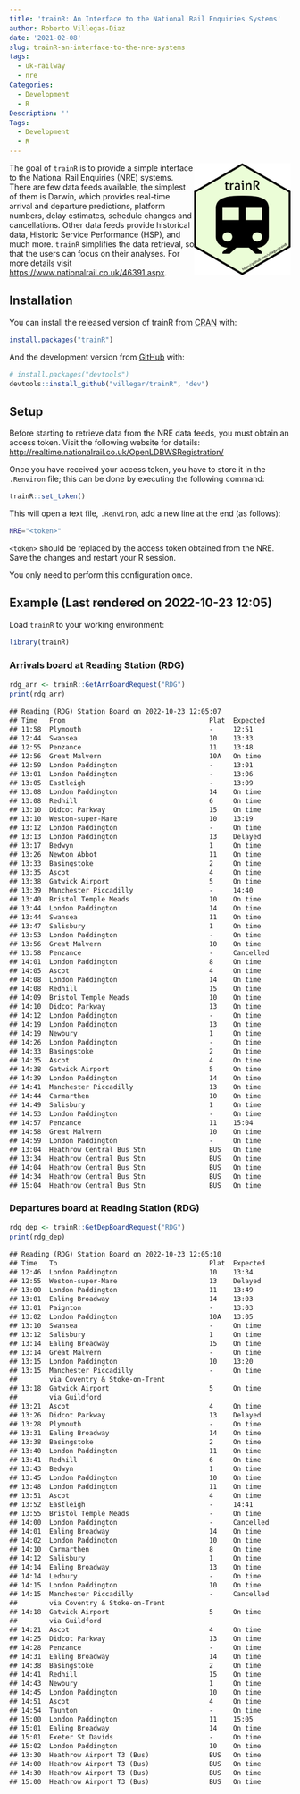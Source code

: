 ```yaml
---
title: 'trainR: An Interface to the National Rail Enquiries Systems'
author: Roberto Villegas-Diaz
date: '2021-02-08'
slug: trainR-an-interface-to-the-nre-systems
tags:
  - uk-railway
  - nre
Categories:
  - Development
  - R
Description: ''
Tags:
  - Development
  - R
---
```


<img src="https://raw.githubusercontent.com/villegar/trainR/main/inst/images/logo.png" alt="logo" align="right" height=200px/>

The goal of `trainR` is to provide a simple interface to the 
National Rail Enquiries (NRE) systems. There are few data feeds 
available, the simplest of them is Darwin, which provides real-time 
arrival and departure predictions, platform numbers, delay estimates, 
schedule changes and cancellations. Other data feeds provide historical 
data, Historic Service Performance (HSP), and much more. `trainR` 
simplifies the data retrieval, so that the users can focus on their 
analyses. For more details visit 
https://www.nationalrail.co.uk/46391.aspx.

## Installation

You can install the released version of trainR from [CRAN](https://CRAN.R-project.org) with:

``` r
install.packages("trainR")
```

And the development version from [GitHub](https://github.com/) with:

``` r
# install.packages("devtools")
devtools::install_github("villegar/trainR", "dev")
```

## Setup
Before starting to retrieve data from the NRE data feeds, you must obtain an access token. 
Visit the following website for details: http://realtime.nationalrail.co.uk/OpenLDBWSRegistration/

Once you have received your access token, you have to store it in the `.Renviron` file; this can be 
done by executing the following command:


```r
trainR::set_token()
```

This will open a text file, `.Renviron`, add a new line at the end (as follows):

```bash
NRE="<token>"
```

`<token>` should be replaced by the access token obtained from the NRE. Save the changes and restart 
your R session.

You only need to perform this configuration once.

## Example (Last rendered on 2022-10-23 12:05)

Load `trainR` to your working environment:

```r
library(trainR)
```

### Arrivals board at Reading Station (RDG)


```r
rdg_arr <- trainR::GetArrBoardRequest("RDG")
print(rdg_arr)
```

```
## Reading (RDG) Station Board on 2022-10-23 12:05:07
## Time   From                                    Plat  Expected
## 11:58  Plymouth                                -     12:51
## 12:44  Swansea                                 10    13:33
## 12:55  Penzance                                11    13:48
## 12:56  Great Malvern                           10A   On time
## 12:59  London Paddington                       -     13:01
## 13:01  London Paddington                       -     13:06
## 13:05  Eastleigh                               -     13:09
## 13:08  London Paddington                       14    On time
## 13:08  Redhill                                 6     On time
## 13:10  Didcot Parkway                          15    On time
## 13:10  Weston-super-Mare                       10    13:19
## 13:12  London Paddington                       -     On time
## 13:13  London Paddington                       13    Delayed
## 13:17  Bedwyn                                  1     On time
## 13:26  Newton Abbot                            11    On time
## 13:33  Basingstoke                             2     On time
## 13:35  Ascot                                   4     On time
## 13:38  Gatwick Airport                         5     On time
## 13:39  Manchester Piccadilly                   -     14:40
## 13:40  Bristol Temple Meads                    10    On time
## 13:44  London Paddington                       14    On time
## 13:44  Swansea                                 11    On time
## 13:47  Salisbury                               1     On time
## 13:53  London Paddington                       -     On time
## 13:56  Great Malvern                           10    On time
## 13:58  Penzance                                -     Cancelled
## 14:01  London Paddington                       8     On time
## 14:05  Ascot                                   4     On time
## 14:08  London Paddington                       14    On time
## 14:08  Redhill                                 15    On time
## 14:09  Bristol Temple Meads                    10    On time
## 14:10  Didcot Parkway                          13    On time
## 14:12  London Paddington                       -     On time
## 14:19  London Paddington                       13    On time
## 14:19  Newbury                                 1     On time
## 14:26  London Paddington                       -     On time
## 14:33  Basingstoke                             2     On time
## 14:35  Ascot                                   4     On time
## 14:38  Gatwick Airport                         5     On time
## 14:39  London Paddington                       14    On time
## 14:41  Manchester Piccadilly                   13    On time
## 14:44  Carmarthen                              10    On time
## 14:49  Salisbury                               1     On time
## 14:53  London Paddington                       -     On time
## 14:57  Penzance                                11    15:04
## 14:58  Great Malvern                           10    On time
## 14:59  London Paddington                       -     On time
## 13:04  Heathrow Central Bus Stn                BUS   On time
## 13:34  Heathrow Central Bus Stn                BUS   On time
## 14:04  Heathrow Central Bus Stn                BUS   On time
## 14:34  Heathrow Central Bus Stn                BUS   On time
## 15:04  Heathrow Central Bus Stn                BUS   On time
```

### Departures board at Reading Station (RDG)


```r
rdg_dep <- trainR::GetDepBoardRequest("RDG")
print(rdg_dep)
```

```
## Reading (RDG) Station Board on 2022-10-23 12:05:10
## Time   To                                      Plat  Expected
## 12:46  London Paddington                       10    13:34
## 12:55  Weston-super-Mare                       13    Delayed
## 13:00  London Paddington                       11    13:49
## 13:01  Ealing Broadway                         14    13:03
## 13:01  Paignton                                -     13:03
## 13:02  London Paddington                       10A   13:05
## 13:10  Swansea                                 -     On time
## 13:12  Salisbury                               1     On time
## 13:14  Ealing Broadway                         15    On time
## 13:14  Great Malvern                           -     On time
## 13:15  London Paddington                       10    13:20
## 13:15  Manchester Piccadilly                   -     On time
##        via Coventry & Stoke-on-Trent           
## 13:18  Gatwick Airport                         5     On time
##        via Guildford                           
## 13:21  Ascot                                   4     On time
## 13:26  Didcot Parkway                          13    Delayed
## 13:28  Plymouth                                -     On time
## 13:31  Ealing Broadway                         14    On time
## 13:38  Basingstoke                             2     On time
## 13:40  London Paddington                       11    On time
## 13:41  Redhill                                 6     On time
## 13:43  Bedwyn                                  1     On time
## 13:45  London Paddington                       10    On time
## 13:48  London Paddington                       11    On time
## 13:51  Ascot                                   4     On time
## 13:52  Eastleigh                               -     14:41
## 13:55  Bristol Temple Meads                    -     On time
## 14:00  London Paddington                       -     Cancelled
## 14:01  Ealing Broadway                         14    On time
## 14:02  London Paddington                       10    On time
## 14:10  Carmarthen                              8     On time
## 14:12  Salisbury                               1     On time
## 14:14  Ealing Broadway                         13    On time
## 14:14  Ledbury                                 -     On time
## 14:15  London Paddington                       10    On time
## 14:15  Manchester Piccadilly                   -     Cancelled
##        via Coventry & Stoke-on-Trent           
## 14:18  Gatwick Airport                         5     On time
##        via Guildford                           
## 14:21  Ascot                                   4     On time
## 14:25  Didcot Parkway                          13    On time
## 14:28  Penzance                                -     On time
## 14:31  Ealing Broadway                         14    On time
## 14:38  Basingstoke                             2     On time
## 14:41  Redhill                                 15    On time
## 14:43  Newbury                                 1     On time
## 14:45  London Paddington                       10    On time
## 14:51  Ascot                                   4     On time
## 14:54  Taunton                                 -     On time
## 15:00  London Paddington                       11    15:05
## 15:01  Ealing Broadway                         14    On time
## 15:01  Exeter St Davids                        -     On time
## 15:02  London Paddington                       10    On time
## 13:30  Heathrow Airport T3 (Bus)               BUS   On time
## 14:00  Heathrow Airport T3 (Bus)               BUS   On time
## 14:30  Heathrow Airport T3 (Bus)               BUS   On time
## 15:00  Heathrow Airport T3 (Bus)               BUS   On time
```
